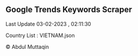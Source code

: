 

## Google Trends Keywords Scraper 
 
Last Update 03-02-2023 , 02:11:30

Country List :
VIETNAM.json



© Abdul Muttaqin 
